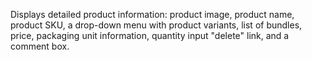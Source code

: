 Displays detailed product information: product image, product name, product SKU, a drop-down menu with product variants, list of bundles, price, packaging unit information, quantity input "delete" link, and a comment box.
